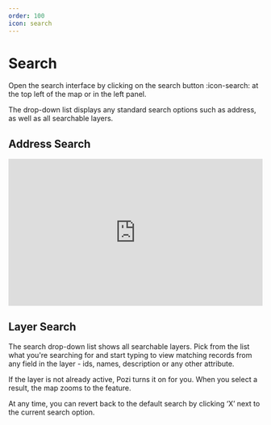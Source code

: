 ```yaml
---
order: 100
icon: search
---
```


# Search

Open the search interface by clicking on the search button :icon-search: at the top left of the map or in the left panel.

The drop-down list displays any standard search options such as address, as well as all searchable layers.

## Address Search

<div style="position: relative; padding-bottom: calc(48.979166666666664% + 44px); height: 0;"><iframe src="https://supademo.com/embed/P_THwHYYShrMT_1XJGTXz" frameborder="0" webkitallowfullscreen mozallowfullscreen allowfullscreen style="position: absolute; top: 0; left: 0; width: 100%; height: 100%;"></iframe></div>

## Layer Search

The search drop-down list shows all searchable layers. Pick from the list what you're searching for and start typing to view matching records from any field in the layer - ids, names, description or any other attribute.

If the layer is not already active, Pozi turns it on for you. When you select a result, the map zooms to the feature.

At any time, you can revert back to the default search by clicking ‘X’ next to the current search option.

